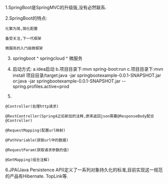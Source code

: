 1.SpringBoot是SpringMVC的升级版,没有必然联系.

2.SpringBoot的特点:

    化繁为简,简化配置

    备受关注,下一代框架

    微服务的入门级微框架

3. springboot
   ^
   springcloud
   ^
   微服务

4. 启动方式:
   a.idea启动
   b.项目目录下:mvn spring-boot:run
   c.项目目录下:mvn install
      项目目录/target:java -jar springbootexample-0.0.1-SNAPSHOT.jar
      or:java -jar springbootexample-0.0.1-SNAPSHOT.jar --spring.profiles.active=prod

5.

    @Controller(处理http请求)

    @RestController(Spring4之后新加的注释,原来返回json需要@ResponseBody配合@Controller)

    @RequestMapping(配置url映射)

    @PathVariable(获取url中的数据)

    @RequestParam(获取请求参数的值)

    @GetMapping(组合注解)    

6.JPA(Java Persistence API)定义了一系列对象持久化的标准,目前实现这一规范的产品有Hibernate. TopLink等.
